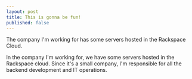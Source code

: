 ```yaml
---
layout: post
title: This is gonna be fun!
published: false
---
```




The company I'm working for has some servers hosted in the Rackspace Cloud. 

In the company I'm working for, we have some servers hosted in the Rackspace cloud. Since it's a small company, I'm responsible for all the backend development and IT operations.

